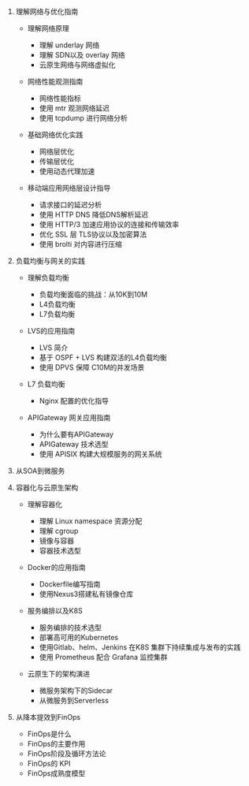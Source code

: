 
1. 理解网络与优化指南
	- 理解网络原理
		- 理解 underlay 网络
		- 理解 SDN以及 overlay 网络
		- 云原生网络与网络虚拟化

	- 网络性能观测指南
		- 网络性能指标
		- 使用 mtr 观测网络延迟
		- 使用 tcpdump 进行网络分析

	- 基础网络优化实践
		- 网络层优化
		- 传输层优化
		- 使用动态代理加速

	- 移动端应用网络层设计指导
		- 请求接口的延迟分析
		- 使用 HTTP DNS 降低DNS解析延迟
		- 使用 HTTP/3  加速应用协议的连接和传输效率
		- 优化 SSL 层 TLS协议以及加密算法
		- 使用 brolti 对内容进行压缩

2. 负载均衡与网关的实践
	- 理解负载均衡
		- 负载均衡面临的挑战：从10K到10M 
		- L4负载均衡
		- L7负载均衡
	- LVS的应用指南
		- LVS 简介
		- 基于 OSPF + LVS 构建双活的L4负载均衡
		- 使用 DPVS 保障 C10M的并发场景

	- L7 负载均衡
		- Nginx 配置的优化指导

	- APIGateway 网关应用指南
		- 为什么要有APIGateway
		- APIGateway 技术选型
		- 使用 APISIX 构建大规模服务的网关系统

4. 从SOA到微服务


3. 容器化与云原生架构
	- 理解容器化
		- 理解 Linux namespace 资源分配
		- 理解 cgroup
		- 镜像与容器 
		- 容器技术选型
	- Docker的应用指南
		- Dockerfile编写指南
		- 使用Nexus3搭建私有镜像仓库
	- 服务编排以及K8S
		- 服务编排的技术选型
		- 部署高可用的Kubernetes
		- 使用Gitlab、helm、Jenkins 在K8S 集群下持续集成与发布的实践
		- 使用 Prometheus 配合 Grafana 监控集群

	- 云原生下的架构演进
		- 微服务架构下的Sidecar
		- 从微服务到Serverless

4. 从降本提效到FinOps
	- FinOps是什么
	- FinOps的主要作用
	- FinOps阶段及循环方法论
	- FinOps的 KPI
	- FinOps成熟度模型
